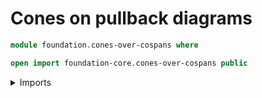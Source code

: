# Cones on pullback diagrams

```agda
module foundation.cones-over-cospans where

open import foundation-core.cones-over-cospans public
```

<details><summary>Imports</summary>

```agda

```

</details>
